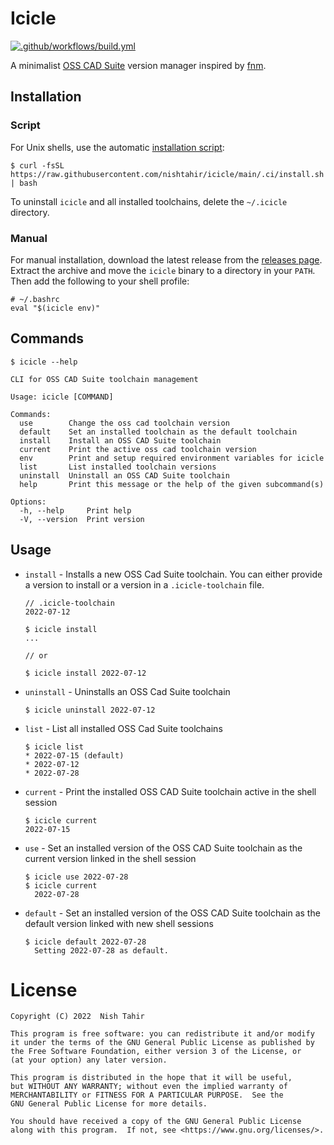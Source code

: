 # Icicle

[![.github/workflows/build.yml](https://github.com/nishtahir/icicle/actions/workflows/build.yml/badge.svg)](https://github.com/nishtahir/icicle/actions/workflows/build.yml)

A minimalist [OSS CAD Suite](https://github.com/YosysHQ/oss-cad-suite-build) version manager inspired
by [fnm](https://github.com/Schniz/fnm).

## Installation

### Script

For Unix shells, use the automatic [installation script](https://github.com/nishtahir/icicle/blob/main/.ci/install.sh):

```shell
$ curl -fsSL https://raw.githubusercontent.com/nishtahir/icicle/main/.ci/install.sh | bash 
```

To uninstall `icicle` and all installed toolchains, delete the `~/.icicle` directory.

### Manual

For manual installation, download the latest release from the [releases page](). Extract the archive and move the `icicle` binary to a directory in your `PATH`. Then add the following to your shell profile:

```shell
# ~/.bashrc
eval "$(icicle env)"
```

## Commands

```
$ icicle --help

CLI for OSS CAD Suite toolchain management

Usage: icicle [COMMAND]

Commands:
  use        Change the oss cad toolchain version
  default    Set an installed toolchain as the default toolchain
  install    Install an OSS CAD Suite toolchain
  current    Print the active oss cad toolchain version
  env        Print and setup required environment variables for icicle
  list       List installed toolchain versions
  uninstall  Uninstall an OSS CAD Suite toolchain
  help       Print this message or the help of the given subcommand(s)

Options:
  -h, --help     Print help
  -V, --version  Print version

```

## Usage

* `install` - Installs a new OSS Cad Suite toolchain. You can either provide a version to install or a version in a `.icicle-toolchain` file.

  ```
  // .icicle-toolchain
  2022-07-12

  $ icicle install
  ...

  // or

  $ icicle install 2022-07-12
  ```

* `uninstall` - Uninstalls an OSS Cad Suite toolchain

  ```
  $ icicle uninstall 2022-07-12
  ```

* `list` - List all installed OSS Cad Suite toolchains

  ```
  $ icicle list
  * 2022-07-15 (default)
  * 2022-07-12
  * 2022-07-28
  ```
* `current` - Print the installed OSS CAD Suite toolchain active in the shell session
  ```
  $ icicle current
  2022-07-15
  ```

* `use` - Set an installed version of the OSS CAD Suite toolchain as the current version linked in the shell session
  ```
  $ icicle use 2022-07-28
  $ icicle current
    2022-07-28
  ```

* `default` - Set an installed version of the OSS CAD Suite toolchain as the default version linked with new shell sessions
  ```
  $ icicle default 2022-07-28
    Setting 2022-07-28 as default.
  ```

# License

```
Copyright (C) 2022  Nish Tahir

This program is free software: you can redistribute it and/or modify
it under the terms of the GNU General Public License as published by
the Free Software Foundation, either version 3 of the License, or
(at your option) any later version.

This program is distributed in the hope that it will be useful,
but WITHOUT ANY WARRANTY; without even the implied warranty of
MERCHANTABILITY or FITNESS FOR A PARTICULAR PURPOSE.  See the
GNU General Public License for more details.

You should have received a copy of the GNU General Public License
along with this program.  If not, see <https://www.gnu.org/licenses/>.
```
